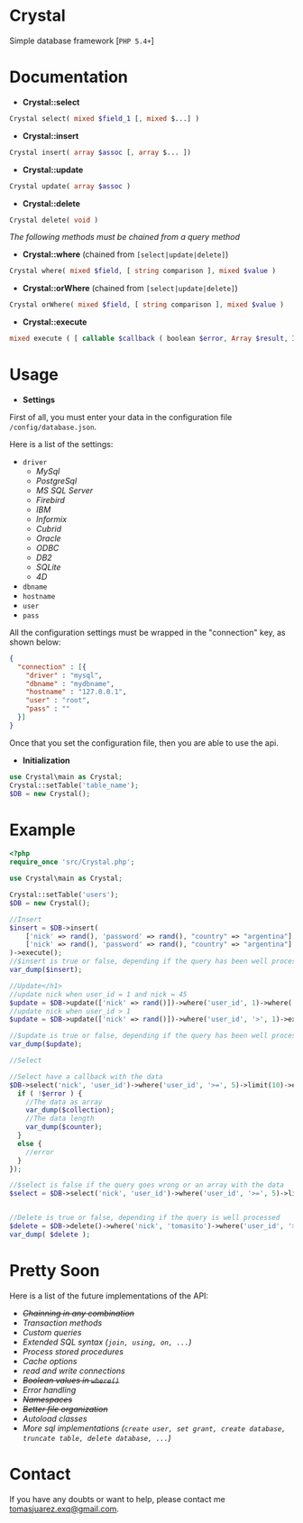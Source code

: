Crystal
=======

Simple database framework [``PHP 5.4+``]

Documentation
============
 - **Crystal::select**
 
`````php 
Crystal select( mixed $field_1 [, mixed $...] )
`````
 - **Crystal::insert**
 
`````php 
Crystal insert( array $assoc [, array $... ])
`````
 - **Crystal::update**
 
`````php 
Crystal update( array $assoc )
`````
 - **Crystal::delete**
 
`````php 
Crystal delete( void )
`````
   
*The following methods must be chained from a query method*

 - **Crystal::where** (chained from ``[select|update|delete]``)

`````php 
Crystal where( mixed $field, [ string comparison ], mixed $value )
`````
 - **Crystal::orWhere** (chained from ``[select|update|delete]``)

`````php 
Crystal orWhere( mixed $field, [ string comparison ], mixed $value )
`````

 - **Crystal::execute**

`````php
mixed execute ( [ callable $callback ( boolean $error, Array $result, Integer $counter ) ] )
`````

Usage
=====
 - **Settings**

First of all, you must enter your data in the configuration file ``/config/database.json``.

Here is a list of the settings:

 - ``driver``
   - *MySql*
   - *PostgreSql*
   - *MS SQL Server*
   - *Firebird*
   - *IBM*
   - *Informix*
   - *Cubrid*
   - *Oracle*
   - *ODBC*
   - *DB2*
   - *SQLite*
   - *4D*
 - ``dbname``
 - ``hostname``
 - ``user``
 - ``pass``

All the configuration settings must be wrapped in the "connection" key, as shown below:


`````json
{
  "connection" : [{
    "driver" : "mysql",
    "dbname" : "mydbname",
    "hostname" : "127.0.0.1",
    "user" : "root",
    "pass" : ""
  }]
}
`````

Once that you set the configuration file, then you are able to use the api.
 - **Initialization**

`````php
use Crystal\main as Crystal;
Crystal::setTable('table_name');
$DB = new Crystal();
`````
   
Example
=======
`````php
<?php
require_once 'src/Crystal.php';

use Crystal\main as Crystal;

Crystal::setTable('users');
$DB = new Crystal();

//Insert
$insert = $DB->insert(
    ['nick' => rand(), 'password' => rand(), "country" => "argentina"], 
    ['nick' => rand(), 'password' => rand(), "country" => "argentina"]
)->execute();
//$insert is true or false, depending if the query has been well processed
var_dump($insert);

//Update</h1>
//update nick when user_id = 1 and nick = 45
$update = $DB->update(['nick' => rand()])->where('user_id', 1)->where('nick', 45)->execute();
//update nick when user_id > 1
$update = $DB->update(['nick' => rand()])->where('user_id', '>', 1)->execute();

//$update is true or false, depending if the query has been well processed
var_dump($update);

//Select

//Select have a callback with the data
$DB->select('nick', 'user_id')->where('user_id', '>=', 5)->limit(10)->execute( function ( $error, Array $collection, $counter ) {
  if ( !$error ) {
    //The data as array
    var_dump($collection);
    //The data length
    var_dump($counter);
  }
  else {
    //error
  }
});

//$select is false if the query goes wrong or an array with the data
$select = $DB->select('nick', 'user_id')->where('user_id', '>=', 5)->limit(10)->execute();


//Delete is true or false, depending if the query is well processed
$delete = $DB->delete()->where('nick', 'tomasito')->where('user_id', '>', 15)->execute();
var_dump( $delete );

`````

Pretty Soon
====
Here is a list of the future implementations of the API:
 - ~~*Chainning in any combination*~~
 - *Transaction methods*
 - *Custom queries*
 - *Extended SQL syntax (``join, using, on, ...``)*
 - *Process stored procedures*
 - *Cache options*
 - *read and write connections*
 - ~~*Boolean values in ``where()``*~~
 - *Error handling*
 - ~~*Namespaces*~~ 
 - ~~*Better file organization*~~
 - *Autoload classes*
 - *More sql implementations (``create user, set grant, create database, truncate table, delete database, ...``)*

Contact
=======
If you have any doubts or want to help, please contact me tomasjuarez.exq@gmail.com.
